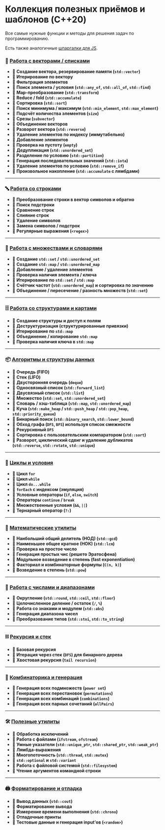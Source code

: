 # Коллекция полезных приёмов и шаблонов (C++20)

Все самые нужные функции и методы для решения задач по программированию.

Есть также аналогичные [шпаргалки для JS](https://github.com/avin/coding-algo-cheatsheets-js).

### 🔢 [Работа с векторами / списками](./array.cpp)

* 📌  **Создание вектора, резервирование памяти (`std::vector`)**
* 📌  **Итерирование по вектору**
* 📌  **Фильтрация элементов**
* 📌  **Поиск элемента / условия (`std::any_of`, `std::all_of`, `std::find`)**
* 📌  **Map-преобразование (`std::transform`)**
* 📌  **Reduce / fold (`std::accumulate`)**
* 📌  **Сортировка (`std::sort`)**
* 📌  **Поиск минимума / максимум (`std::min_element`, `std::max_element`)**
* 📌  **Подсчёт количества элементов (`size`)**
* 📌  **Срезы (`subvector`)**
* 📌  **Объединение векторов**
* 📌  **Разворот вектора (`std::reverse`)**
* 📌  **Удаление элементов по индексу (иммутабельно)**
* 📌  **Добавление элементов**
* 📌  **Проверка на пустоту (`empty`)**
* 📌  **Дедупликация (`std::unordered_set`)**
* 📌  **Разделение по условию (`std::partition`)**
* 📌  **Генерация последовательных значений (`std::iota`)**
* 📌  **Удаление элементов по условию (`std::remove_if`)**
* 📌  **Произвольное накопление (`std::accumulate` с лямбдами)**

***

### 🔤 [Работа со строками](./strings.cpp)

* 📌  **Преобразование строки в вектор символов и обратно**
* 📌  **Поиск подстроки**
* 📌  **Сравнение строк**
* 📌  **Слияние строк**
* 📌  **Удаление символов**
* 📌  **Замена символов / подстрок**
* 📌  **Регулярные выражения (`<regex>`)**

***

### 🔧 [Работа с множествами и словарями](./set_map.cpp)

* 📌  **Создание `std::set` / `std::unordered_set`**
* 📌  **Создание `std::map` / `std::unordered_map`**
* 📌  **Добавление / удаление элементов**
* 📌  **Проверка наличия элемента / ключа**
* 📌  **Итерирование по `std::set` / `std::map`**
* 📌  **Счётчик частот (`std::unordered_map`) и сортировка по значению**
* 📌  **Объединение / пересечение / разность множеств (`std::set`)**

***

### 🗄️ [Работа со структурами и картами](./objects.cpp)

* 📌  **Создание структуры и доступ к полям**
* 📌  **Деструктуризация (структурированные привязки)**
* 📌  **Итерирование по `std::map`**
* 📌  **Объединение / копирование `std::map`**
* 📌  **Проверка наличия ключа в `std::map`**

***

### 📦 [Алгоритмы и структуры данных](./algos.cpp)

* 📌  **Очередь (FIFO)**
* 📌  **Стек (LIFO)**
* 📌  **Двусторонняя очередь (`deque`)**
* 📌  **Односвязный список (`std::forward_list`)**
* 📌  **Двусвязный список (`std::list`)**
* 📌  **Множество (`std::set`, `std::unordered_set`)**
* 📌  **Словарь / хэш-таблица (`std::map`, `std::unordered_map`)**
* 📌  **Куча (`std::make_heap` / `std::push_heap` / `std::pop_heap`, `std::priority_queue`)**
* 📌  **Бинарный поиск (`std::binary_search`, `std::lower_bound`)**
* 📌  **Обход графа (`DFS`, `BFS`) используя список смежности**
* 📌  **Рекурсивный `DFS`**
* 📌  **Сортировка с пользовательским компаратором (`std::sort`)**
* 📌  **Разворот, циклический сдвиг и удаление дубликатов (`std::reverse`, `std::rotate`, `std::unique`)**

***

### 🔁 [Циклы и условия](./loops.cpp)

* 📌  **Цикл `for`**
* 📌  **Цикл `while`**
* 📌  **Цикл `do...while`**
* 📌  **`forEach` с индексом (эмуляция)**
* 📌  **Условные операторы (`if`, `else`, `switch`)**
* 📌  **Операторы `continue` / `break`**
* 📌  **Множественные условия (`&&`, `||`)**
* 📌  **Тернарный оператор (`?:`)**

***

### 🧮 [Математические утилиты](./math.cpp)

* 📌  **Наибольший общий делитель (НОД) (`std::gcd`)**
* 📌  **Наименьшее общее кратное (НОК) (`std::lcm`)**
* 📌  **Проверка на простое число**
* 📌  **Генерация простых чис (решето Эратосфена)**
* 📌  **Модульное возведение в степень (fast exponentiation)**
* 📌  **Факториал и комбинаторные формулы (`C(n, k)`)**
* 📌  **Возведение в степень (`std::pow`)**

***

### 🔢 [Работа с числами и диапазонами](./numbers.cpp)

* 📌  **Округление (`std::round`, `std::ceil`, `std::floor`)**
* 📌  **Целочисленное деление / остаток (`/`, `%`)**
* 📌  **Работа со знаками и модулем (`std::abs`)**
* 📌  **Генерация диапазона чисел**
* 📌  **Преобразование типов (`std::stoi`, `std::to_string`)**

***

### ⛓ [Рекурсия и стек](./recursion.cpp)

* 📌  **Базовая рекурсия**
* 📌  **Итерация через стек (`DFS`) для бинарного дерева**
* 📌  **Хвостовая рекурсия (`tail recursion`)**

***

### 🔢 [Комбинаторика и генерация](./combinatorics.cpp)

* 📌  **Генерация всех подмножеств (`power set`)**
* 📌  **Генерация всех перестановок (`permutations`)**
* 📌  **Генерация всех комбинаций (`combinations`)**
* 📌  **Генерация всех парных сочетаний (`allPairs`)**

***

### 🛠️ [Полезные утилиты](./utilities.cpp)

* 📌  **Обработка исключений**
* 📌  **Работа с файлами (`ifstream`, `ofstream`)**
* 📌  **Умные указатели (`std::unique_ptr`, `std::shared_ptr`, `std::weak_ptr`)**
* 📌  **Лямбда-выражения**
* 📌  **Многопоточность (`std::thread`, `std::mutex`)**
* 📌  **`std::optional` и `std::variant`**
* 📌  **Работа с файловой системой (`std::filesystem`)**
* 📌  **Чтение аргументов командной строки**

***

### 🖨 [Форматирование и отладка](./log.cpp)

* 📌  **Вывод данных (`std::cout`)**
* 📌  **Форматирование вывода**
* 📌  **Измерение времени выполнения (`std::chrono`)**
* 📌  **Отладочные принты**
* 📌  **Тестовые данные и генерация input’ов (`<random>`)**
